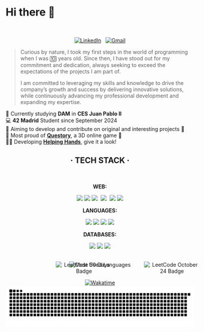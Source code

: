 <h1>Hi there 👋</h1>

<br>

<div align="center">

[![LinkedIn](https://skillicons.dev/icons?i=linkedin)](https://www.linkedin.com/in/jorge-lopez-puebla) &nbsp;
[![Gmail](https://skillicons.dev/icons?i=gmail)](mailto:lopezpueblajorge@gmail.com)

</div>

> Curious by nature, I took my first steps in the world of programming when I was 🔟 years old. Since then, I have stood out for my commitment and dedication, always seeking to exceed the expectations of the projects I am part of.
>
> I am committed to leveraging my skills and knowledge to drive the company’s growth and success by delivering innovative solutions, while continuously advancing my professional development and expanding my expertise.

 🧠 Currently studying **DAM** in **CES Juan Pablo II** <br> 
 💻 **42 Madrid** Student since September 2024 <br>
 🎯 Aiming to develop and contribute on original and interesting projects 👀 <br>
 🥳 Most proud of <a href="https://github.com/Jorge-lopz/Questory" target="_questory">**Questory**</a>, a 3D online game 🚀 <br>
 🫶🏼 Developing <a href="https://github.com/Jorge-lopz/Helping-Hands" target="_helpinghands">**Helping Hands**</a>, give it a look! <br>

<div align="center">
    
## · TECH STACK ·

<br>

**WEB:** <div align=center>
    <img src="https://icon.icepanel.io/Technology/svg/HTML5.svg" width=50>
    <img src="https://icon.icepanel.io/Technology/svg/CSS3.svg" width=50>
    <img src="https://icon.icepanel.io/Technology/svg/JavaScript.svg" width=48>&nbsp;
    <img src="https://icon.icepanel.io/Technology/svg/TypeScript.svg" width=48>&nbsp;
    <img src="https://icon.icepanel.io/Technology/svg/Bootstrap.svg" width=50>
    <img src="https://icon.icepanel.io/Technology/svg/Angular.svg" width=52>
</div>

**LANGUAGES:** <div align=center>
    <img src="https://icon.icepanel.io/Technology/svg/Java.svg" width=50>
    <img src="https://icon.icepanel.io/Technology/svg/Kotlin.svg" width=50>
    <img src="https://icon.icepanel.io/Technology/svg/Python.svg" width=50>
    <img src="https://icon.icepanel.io/Technology/svg/C.svg" width=50>
</div>

**DATABASES:** <div align=center>
    <img src="https://icon.icepanel.io/Technology/svg/PostgresSQL.svg" width=50>
    <img src="https://icon.icepanel.io/Technology/svg/MongoDB.svg" width=50>
    <img src="https://icon.icepanel.io/Technology/svg/MySQL.svg" width=50>
</div>

<br>

<a href="https://leetcode.com/u/jorge-lopz/" target="_blank">
    <img src="https://assets.leetcode.com/static_assets/marketing/2024-50.gif" alt="LeetCode 50 Days Badge" width="150px" style="position:absolute"/>
</a>
&nbsp;&nbsp;&nbsp;&nbsp;&nbsp;&nbsp;&nbsp;&nbsp;
<img height=160 alt="Most Used Languages" src="https://readme-stats-eight-lilac.vercel.app/api/top-langs/?username=Jorge-lopz&layout=compact&theme=dark&bg_color=0d1117&border_color=262b32" />
&nbsp;&nbsp;&nbsp;&nbsp;&nbsp;&nbsp;&nbsp;&nbsp;
<a href="https://leetcode.com/u/jorge-lopz/" target="_blank">
    <img src="https://assets.leetcode.com/static_assets/public/images/badges/2024/gif/2024-10.gif" alt="LeetCode October 24 Badge" width="150px" style="position:absolute"/>
</a>
<br><br>

[![Wakatime](https://wakatime.com/badge/user/43299b95-37b5-4319-89dd-7bbef7fb1dcb.svg?style=social)](https://wakatime.com/@43299b95-37b5-4319-89dd-7bbef7fb1dcb)
![Snake animation](https://raw.githubusercontent.com/jorge-lopz/jorge-lopz/output/github-contribution-grid-snake-dark.svg)

</div>

